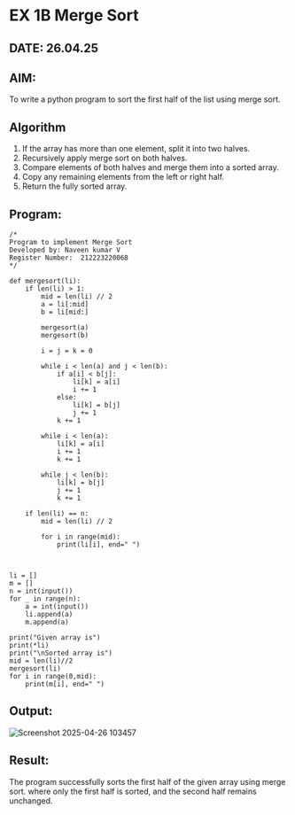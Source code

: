 # EX 1B Merge Sort
## DATE: 26.04.25
## AIM:
To write a python program to sort the first half of the list using merge sort.

## Algorithm
1. If the array has more than one element, split it into two halves.
2. Recursively apply merge sort on both halves.
3. Compare elements of both halves and merge them into a sorted array.
4. Copy any remaining elements from the left or right half.
5. Return the fully sorted array.
## Program:
```
/*
Program to implement Merge Sort
Developed by: Naveen kumar V
Register Number:  212223220068
*/
```
```
def mergesort(li):
    if len(li) > 1:
        mid = len(li) // 2
        a = li[:mid]
        b = li[mid:]

        mergesort(a)
        mergesort(b)

        i = j = k = 0

        while i < len(a) and j < len(b):
            if a[i] < b[j]:
                li[k] = a[i]
                i += 1
            else:
                li[k] = b[j]
                j += 1
            k += 1

        while i < len(a):
            li[k] = a[i]
            i += 1
            k += 1

        while j < len(b):
            li[k] = b[j]
            j += 1
            k += 1
    
    if len(li) == n:
        mid = len(li) // 2
        
        for i in range(mid):
            print(li[i], end=" ")

      

li = []
m = []
n = int(input())  
for _ in range(n):
    a = int(input())
    li.append(a)
    m.append(a)

print("Given array is")
print(*li)  
print("\nSorted array is")
mid = len(li)//2
mergesort(li) 
for i in range(0,mid):
    print(m[i], end=" ")

```

## Output:
![Screenshot 2025-04-26 103457](https://github.com/user-attachments/assets/4920251d-54b9-4377-bf5a-008c4dd5c3d5)
## Result:
The program successfully sorts the first half of the given array using merge sort. where only the first half is sorted, and the second half remains unchanged.
